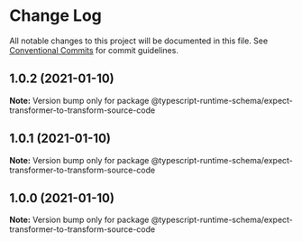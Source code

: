 # Change Log

All notable changes to this project will be documented in this file.
See [Conventional Commits](https://conventionalcommits.org) for commit guidelines.

## 1.0.2 (2021-01-10)

**Note:** Version bump only for package @typescript-runtime-schema/expect-transformer-to-transform-source-code





## 1.0.1 (2021-01-10)

**Note:** Version bump only for package @typescript-runtime-schema/expect-transformer-to-transform-source-code





## 1.0.0 (2021-01-10)

**Note:** Version bump only for package @typescript-runtime-schema/expect-transformer-to-transform-source-code
